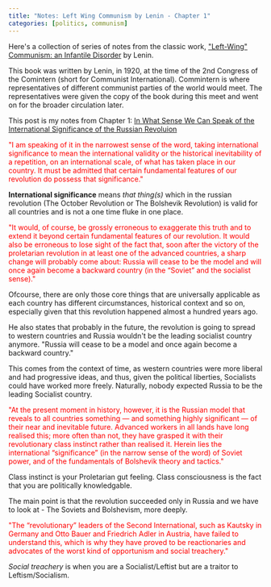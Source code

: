 ```yaml
---
title: "Notes: Left Wing Communism by Lenin - Chapter 1"
categories: [politics, communism]
---
```


Here's a collection of series of notes from the classic work, ["Left-Wing" Communism: an Infantile Disorder](https://www.marxists.org/archive/lenin/works/1920/lwc/) by Lenin.


This book was written by Lenin, in 1920, at the time of the 2nd Congress of the Comintern (short for Communist International). Commintern is where representatives of different communist parties of the world would meet. The representatives were given the copy of the book during this meet and went on for the broader circulation later.


This post is my notes from Chapter 1: [In What Sense We Can Speak of the International Significance of the Russian Revoluion ](https://www.marxists.org/archive/lenin/works/1920/lwc/ch01.htm)

<span style="color:red">
"I am speaking of it in the narrowest sense of the word, taking international significance to mean the international validity or the historical inevitability of a repetition, on an international scale, of what has taken place in our country. It must be admitted that certain fundamental features of our revolution do possess that significance."
</span>

**International significance** means _that thing(s)_ which in the russian revolution (The October Revolution or The Bolshevik Revolution) is valid for all countries and is not a one time fluke in one place.


<span style="color:red">
"It would, of course, be grossly erroneous to exaggerate this truth and to extend it beyond certain fundamental features of our revolution. It would also be erroneous to lose sight of the fact that, soon after the victory of the proletarian revolution in at least one of the advanced countries, a sharp change will probably come about: Russia will cease to be the model
and will once again become a backward country (in the “Soviet” and the socialist sense)."
</span>

Ofcourse, there are only those core things that are universally applicable as each country has different circumstances, historical context and so on, especially given that this revolution happened almost a hundred years ago.

He also states that probably in the future, the revolution is going to spread to western countries and Russia wouldn't be the leading socialist country anymore. "Russia will cease to be a model and once again become a backward country."

This comes from the context of time, as western countries were more liberal and had progressive ideas, and thus, given the political liberties, Socialists could have worked more freely. Naturally, nobody expected Russia to be the leading Socialist country.

<span style="color:red">
"At the present moment in history, however, it is the Russian model that reveals to all countries something — and something highly significant — of their near and inevitable future. Advanced workers in all lands have long realised this; more often than not, they have grasped it with their revolutionary class instinct rather than realised it. Herein lies the international “significance” (in the narrow sense of the word) of Soviet power, and of the fundamentals of Bolshevik theory and tactics."
</span>

Class instinct is your Proletarian gut feeling. Class consciousness is the fact that you are politically knowledgable.

The main point is that the revolution succeeded only in Russia and we have to look at - The Soviets and Bolshevism, more deeply.


<span style="color:red">
"The “revolutionary” leaders of the Second International, such as Kautsky in Germany and Otto Bauer and Friedrich Adler in Austria, have failed to understand this, which is why they have proved to be reactionaries and advocates of the worst kind of opportunism and social treachery."
</span>

_Social treachery_ is when you are a Socialist/Leftist but are a traitor to Leftism/Socialism.
